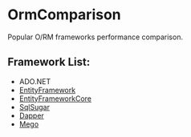 # OrmComparison
Popular O/RM frameworks performance comparison.

## Framework List:

* ADO.NET
* [EntityFramework](https://github.com/aspnet/EntityFramework6)
* [EntityFrameworkCore](https://github.com/aspnet/EntityFrameworkCore)
* [SqlSugar](https://github.com/sunkaixuan/SqlSugar)
* [Dapper](https://github.com/StackExchange/Dapper)
* [Mego](https://github.com/CarefreeXT/Mego)

